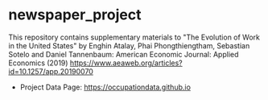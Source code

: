 # newspaper_project
  This repository contains supplementary materials to "The Evolution of Work in the United States" by Enghin Atalay, Phai Phongthiengtham, Sebastian Sotelo and Daniel Tannenbaum: American Economic Journal: Applied Economics (2019) https://www.aeaweb.org/articles?id=10.1257/app.20190070
  
- Project Data Page: https://occupationdata.github.io
